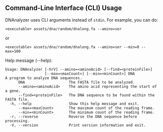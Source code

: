 <h2 id="usage">Command-Line Interface (CLI) Usage
</h2>

DNAnalyzer uses CLI arguments instead of `stdin`. For example, you can do:

```
<executable> assets/dna/random/dnalong.fa --amino=ser
```

or

```
<executable> assets/dna/random/dnalong.fa --amino=ser --min=0 --max=100
```

Help message (--help):

```
Usage: DNAnalyzer [-hrV] --amino=<aminoAcid> [--find=<proteinFile>]
                  [--max=<maxCount>] [--min=<minCount>] DNA
A program to analyze DNA sequences.
      DNA                    The FASTA file to be analyzed.
      --amino=<aminoAcid>    The amino acid representing the start of a gene.
      --find=<proteinFile>   The DNA sequence to be found within the FASTA file.
  -h, --help                 Show this help message and exit.
      --max=<maxCount>       The maximum count of the reading frame.
      --min=<minCount>       The minimum count of the reading frame.
  -r, --reverse              Reverse the DNA sequence before processing.
  -V, --version              Print version information and exit.
  ```